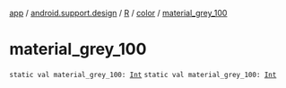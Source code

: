 [app](../../../index.md) / [android.support.design](../../index.md) / [R](../index.md) / [color](index.md) / [material_grey_100](.)

# material_grey_100

`static val material_grey_100: `[`Int`](https://kotlinlang.org/api/latest/jvm/stdlib/kotlin/-int/index.html)
`static val material_grey_100: `[`Int`](https://kotlinlang.org/api/latest/jvm/stdlib/kotlin/-int/index.html)